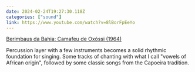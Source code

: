 ```yaml
---
date: 2024-02-24T19:27:30.118Z
categories: ["sound"]
link: https://www.youtube.com/watch?v=8lBorFpEeYo
---
```

[Berimbaus da Bahia: Camafeu de Oxóssi (1964)](https://www.youtube.com/watch?v=8lBorFpEeYo)

Percussion layer with a few instruments becomes a solid rhythmic foundation for singing. Some tracks of chanting with what I call "vowels of African origin", followed by some classic songs from the Capoeira tradition.
